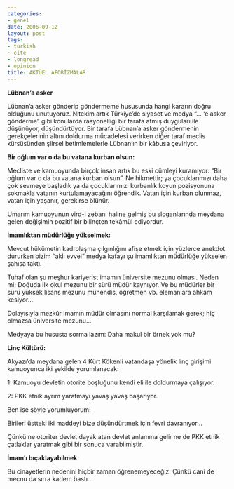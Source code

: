 ```yaml
---
categories:
- genel
date: 2006-09-12
layout: post
tags:
- turkish
- cite
- longread
- opinion
title: AKTÜEL AFORİZMALAR
---
```


**Lübnan’a asker**

Lübnan’a asker gönderip göndermeme hususunda hangi kararın doğru olduğunu unutuyoruz. Nitekim artık Türkiye’de siyaset ve medya “… ‘e asker gönderme” gibi konularda rasyonelliği bir tarafa atmış duyguları ile düşünüyor, düşündürtüyor. Bir tarafa Lübnan’a asker göndermenin gerekçelerinin altını doldurma mücadelesi verirken diğer taraf meclis kürsüsünden şiirsel betimlemelerle Lübnan’ın bir kâbusa çeviriyor.

**Bir oğlum var o da bu vatana kurban olsun:**

Mecliste ve kamuoyunda birçok insan artık bu eski cümleyi kuramıyor: “Bir oğlum var o da bu vatana kurban olsun”. Ne hikmettir; ya çocuklarımızı daha çok sevmeye başladık ya da çocuklarımızı kurbanlık koyun pozisyonuna sokmakla vatanın kurtulamayacağını öğrendik. Vatan için kurban olunmaz, vatan için yaşanır, gerekirse ölünür.

Umarım kamuoyunun vird-i zebanı haline gelmiş bu sloganlarında meydana gelen değişimin pozitif bir bilinçten tekâmül ediyordur.

**İmamlıktan müdürlüğe yükselmek:**

Mevcut hükümetin kadrolaşma çılgınlığını afişe etmek için yüzlerce anekdot dururken bizim “aklı evvel” medya kafayı şu imamlıktan müdürlüğe yükselen şahısa taktı.

Tuhaf olan şu meşhur kariyerist imamın üniversite mezunu olması. Neden mi; Doğuda ilk okul mezunu bir sürü müdür kaynıyor. Ve bu müdürler bir sürü yüksek lisans mezunu mühendis, öğretmen vb. elemanlara ahkâm kesiyor…

Dolayısıyla mezkûr imamın müdür olmasını normal karşılamak gerek; hiç olmazsa üniversite mezunu…

Medyaya bu hususta sorma lazım: Daha makul bir örnek yok mu?

**Linç Kültürü:**

Akyazı’da meydana gelen 4 Kürt Kökenli vatandaşa yönelik linç girişimi kamuoyunca iki şekilde yorumlanacak:

1: Kamuoyu devletin otorite boşluğunu kendi eli ile doldurmaya çalışıyor.

2: PKK etnik ayrım yaratmayı yavaş yavaş başarıyor.

Ben ise şöyle yorumluyorum:

Birileri üstteki iki maddeyi bize düşündürtmek için fevri davranıyor…

Çünkü ne otoriter devlet dayak atan devlet anlamına gelir ne de PKK etnik çatlaklar yaratmak gibi bir sonuca varabilmiştir.

**İmam’ı bıçaklayabilmek**:

Bu cinayetlerin nedenini hiçbir zaman öğrenemeyeceğiz. Çünkü cani de mecnu da sırra kadem bastı…
